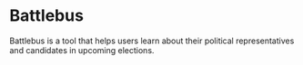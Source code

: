 # Battlebus

Battlebus is a tool that helps users learn about their political representatives and candidates in upcoming elections.

